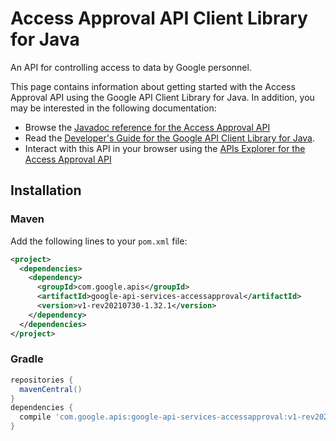 # Access Approval API Client Library for Java

An API for controlling access to data by Google personnel.

This page contains information about getting started with the Access Approval API
using the Google API Client Library for Java. In addition, you may be interested
in the following documentation:

* Browse the [Javadoc reference for the Access Approval API][javadoc]
* Read the [Developer's Guide for the Google API Client Library for Java][google-api-client].
* Interact with this API in your browser using the [APIs Explorer for the Access Approval API][api-explorer]

## Installation

### Maven

Add the following lines to your `pom.xml` file:

```xml
<project>
  <dependencies>
    <dependency>
      <groupId>com.google.apis</groupId>
      <artifactId>google-api-services-accessapproval</artifactId>
      <version>v1-rev20210730-1.32.1</version>
    </dependency>
  </dependencies>
</project>
```

### Gradle

```gradle
repositories {
  mavenCentral()
}
dependencies {
  compile 'com.google.apis:google-api-services-accessapproval:v1-rev20210730-1.32.1'
}
```

[javadoc]: https://googleapis.dev/java/google-api-services-accessapproval/latest/index.html
[google-api-client]: https://github.com/googleapis/google-api-java-client/
[api-explorer]: https://developers.google.com/apis-explorer/#p/accessapproval/v1/
